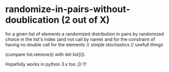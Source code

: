 # randomize-in-pairs-without-doublication (2 out of X)
for a given list of elements a randomized distribution in pairs by randomized choice in the list's index (and not call by name) and for the constraint of having no double call for the elements // simple stochastics // usefull things 

(compare list.remove(i) with del list[i]).

Hopefully works in python 3.x too ;D !!!

